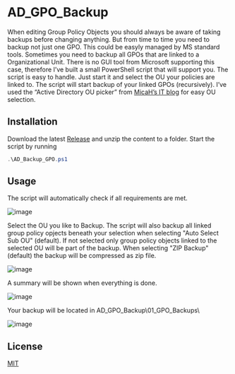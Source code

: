 # AD_GPO_Backup
When editing Group Policy Objects you should always be aware of taking backups before changing anything. But from time to time you need to backup not just one GPO. 
This could be easyly managed by MS standard tools. Sometimes you need to backup all GPOs that are linked to a Organizational Unit. 
There is no GUI tool from Microsoft supporting this case, therefore I’ve built a small PowerShell script that will support you.
The script is easy to handle. Just start it and select the OU your policies are linked to. The script will start backup of your linked GPOs (recursively).
I’ve used the “Active Directory OU picker” from [MicaH’s IT blog](https://itmicah.wordpress.com/2016/03/29/active-directory-ou-picker-revisited/) for easy OU selection.

## Installation

Download the latest [Release](https://github.com/beneckecloud/AD_GPO_Backup/releases) and unzip the content to a folder. Start the script by running 

```powershell
.\AD_Backup_GPO.ps1
```

## Usage

The script will automatically check if all requirements are met.

![image](https://user-images.githubusercontent.com/55346298/120388528-80fce700-c32b-11eb-8dba-08c53f932609.png)

Select the OU you like to Backup. The script will also backup all linked group policy opjects beneath your selection when selecting "Auto Select Sub OU" (default). 
If not selected only group policy objects linked to the selected OU will be part of the backup.
When selecting "ZIP Backup" (default) the backup will be compressed as zip file.

![image](https://user-images.githubusercontent.com/55346298/120388577-9540e400-c32b-11eb-9030-2c4fe49d1c01.png)

A summary will be shown when everything is done.

![image](https://user-images.githubusercontent.com/55346298/120388651-b0abef00-c32b-11eb-8607-bd8f812d3080.png)

Your backup will be located in AD_GPO_Backup\01_GPO_Backups\

![image](https://user-images.githubusercontent.com/55346298/120388751-d933e900-c32b-11eb-826f-643b86c16096.png)

## License
[MIT](https://choosealicense.com/licenses/mit/)
